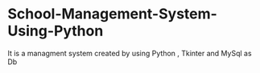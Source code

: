 # School-Management-System-Using-Python
It is a managment system created by using Python , Tkinter and MySql as Db
